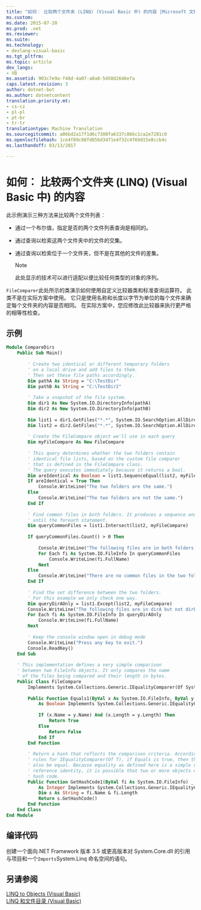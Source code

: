 ```yaml
---
title: "如何︰ 比较两个文件夹 (LINQ) (Visual Basic 中) 的内容 |Microsoft 文档"
ms.custom: 
ms.date: 2015-07-20
ms.prod: .net
ms.reviewer: 
ms.suite: 
ms.technology:
- devlang-visual-basic
ms.tgt_pltfrm: 
ms.topic: article
dev_langs:
- VB
ms.assetid: 903c7e9a-f48d-4a07-a8a8-5450d2646efa
caps.latest.revision: 3
author: dotnet-bot
ms.author: dotnetcontent
translation.priority.mt:
- cs-cz
- pl-pl
- pt-br
- tr-tr
translationtype: Machine Translation
ms.sourcegitcommit: a06bd2a17f1d6c7308fa6337c866c1ca2e7281c0
ms.openlocfilehash: 1ce4f89c88fd856d3471e4f32c4f69d15e8ccb4c
ms.lasthandoff: 03/13/2017

---
```

# <a name="how-to-compare-the-contents-of-two-folders-linq-visual-basic"></a>如何︰ 比较两个文件夹 (LINQ) (Visual Basic 中) 的内容
此示例演示三种方法来比较两个文件列表︰  
  
-   通过一个布尔值，指定是否的两个文件列表查询是相同的。  
  
-   通过查询以检索这两个文件夹中的文件的交集。  
  
-   通过查询以检索位于一个文件夹，但不是在其他的文件的差集。  
  
    > [!NOTE]
    >  此处显示的技术可以进行适配以便比较任何类型的对象的序列。  
  
 `FileComparer`此处所示的类演示如何使用自定义比较器类和标准查询运算符。 此类不是在实际方案中使用。 它只是使用名称和长度以字节为单位的每个文件来确定每个文件夹的内容是否相同。 在实际方案中，您应修改此比较器来执行更严格的相等性检查。  
  
## <a name="example"></a>示例  
  
```vb  
Module CompareDirs  
    Public Sub Main()  
  
        ' Create two identical or different temporary folders   
        ' on a local drive and add files to them.  
        ' Then set these file paths accordingly.  
        Dim pathA As String = "C:\TestDir"  
        Dim pathB As String = "C:\TestDir2"  
  
        ' Take a snapshot of the file system.   
        Dim dir1 As New System.IO.DirectoryInfo(pathA)  
        Dim dir2 As New System.IO.DirectoryInfo(pathB)  
  
        Dim list1 = dir1.GetFiles("*.*", System.IO.SearchOption.AllDirectories)  
        Dim list2 = dir2.GetFiles("*.*", System.IO.SearchOption.AllDirectories)  
  
        ' Create the FileCompare object we'll use in each query  
        Dim myFileCompare As New FileCompare  
  
        ' This query determines whether the two folders contain  
        ' identical file lists, based on the custom file comparer  
        ' that is defined in the FileCompare class.  
        ' The query executes immediately because it returns a bool.  
        Dim areIdentical As Boolean = list1.SequenceEqual(list2, myFileCompare)  
        If areIdentical = True Then  
            Console.WriteLine("The two folders are the same.")  
        Else  
            Console.WriteLine("The two folders are not the same.")  
        End If  
  
        ' Find common files in both folders. It produces a sequence and doesn't execute  
        ' until the foreach statement.  
        Dim queryCommonFiles = list1.Intersect(list2, myFileCompare)  
  
        If queryCommonFiles.Count() > 0 Then  
  
            Console.WriteLine("The following files are in both folders:")  
            For Each fi As System.IO.FileInfo In queryCommonFiles  
                Console.WriteLine(fi.FullName)  
            Next  
        Else  
            Console.WriteLine("There are no common files in the two folders.")  
        End If  
  
        ' Find the set difference between the two folders.  
        ' For this example we only check one way.  
        Dim queryDirAOnly = list1.Except(list2, myFileCompare)  
        Console.WriteLine("The following files are in dirA but not dirB:")  
        For Each fi As System.IO.FileInfo In queryDirAOnly  
            Console.WriteLine(fi.FullName)  
        Next  
  
        ' Keep the console window open in debug mode  
        Console.WriteLine("Press any key to exit.")  
        Console.ReadKey()  
    End Sub  
  
    ' This implementation defines a very simple comparison  
    ' between two FileInfo objects. It only compares the name  
    ' of the files being compared and their length in bytes.  
    Public Class FileCompare  
        Implements System.Collections.Generic.IEqualityComparer(Of System.IO.FileInfo)  
  
        Public Function Equals1(ByVal x As System.IO.FileInfo, ByVal y As System.IO.FileInfo) _  
            As Boolean Implements System.Collections.Generic.IEqualityComparer(Of System.IO.FileInfo).Equals  
  
            If (x.Name = y.Name) And (x.Length = y.Length) Then  
                Return True  
            Else  
                Return False  
            End If  
        End Function  
  
        ' Return a hash that reflects the comparison criteria. According to the   
        ' rules for IEqualityComparer(Of T), if Equals is true, then the hash codes must  
        ' also be equal. Because equality as defined here is a simple value equality, not  
        ' reference identity, it is possible that two or more objects will produce the same  
        ' hash code.  
        Public Function GetHashCode1(ByVal fi As System.IO.FileInfo) _  
            As Integer Implements System.Collections.Generic.IEqualityComparer(Of System.IO.FileInfo).GetHashCode  
            Dim s As String = fi.Name & fi.Length  
            Return s.GetHashCode()  
        End Function  
    End Class  
End Module  
```  
  
## <a name="compiling-the-code"></a>编译代码  
 创建一个面向.NET Framework 版本 3.5 或更高版本对 System.Core.dll 的引用与项目和一个`Imports`System.Linq 命名空间的语句。  
  
## <a name="see-also"></a>另请参阅  
 [LINQ to Objects (Visual Basic)](../../../../visual-basic/programming-guide/concepts/linq/linq-to-objects.md)   
 [LINQ 和文件目录 (Visual Basic)](../../../../visual-basic/programming-guide/concepts/linq/linq-and-file-directories.md)
